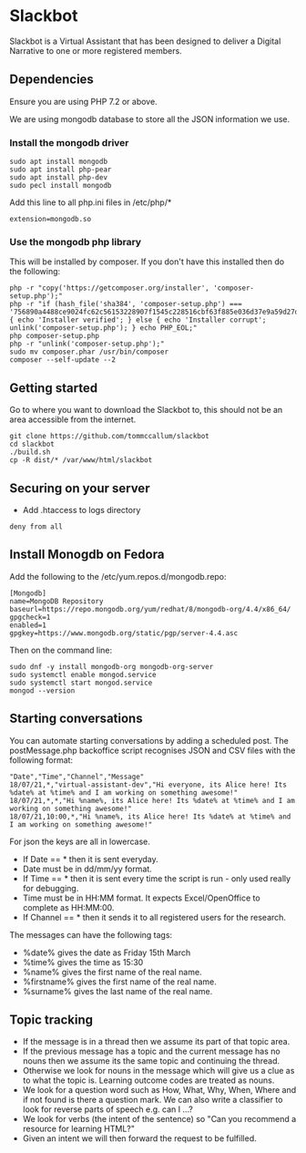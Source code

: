 # Slackbot

Slackbot is a Virtual Assistant that has been designed to deliver a Digital Narrative to one or more registered members.

## Dependencies

Ensure you are using PHP 7.2 or above.

We are using mongodb database to store all the JSON information we use.  

### Install the mongodb driver

```
sudo apt install mongodb
sudo apt install php-pear
sudo apt install php-dev
sudo pecl install mongodb
```

Add this line to all php.ini files in /etc/php/*

```
extension=mongodb.so
```

### Use the mongodb php library

This will be installed by composer.   If you don't have this installed then do the following:

```
php -r "copy('https://getcomposer.org/installer', 'composer-setup.php');"
php -r "if (hash_file('sha384', 'composer-setup.php') === '756890a4488ce9024fc62c56153228907f1545c228516cbf63f885e036d37e9a59d27d63f46af1d4d07ee0f76181c7d3') { echo 'Installer verified'; } else { echo 'Installer corrupt'; unlink('composer-setup.php'); } echo PHP_EOL;"
php composer-setup.php
php -r "unlink('composer-setup.php');"
sudo mv composer.phar /usr/bin/composer
composer --self-update --2
```


## Getting started

Go to where you want to download the Slackbot to, this should not be an area accessible from the internet.

```
git clone https://github.com/tommccallum/slackbot
cd slackbot
./build.sh
cp -R dist/* /var/www/html/slackbot
```

## Securing on your server

* Add .htaccess to logs directory

```
deny from all
```

## Install Monogdb on Fedora

Add the following to the /etc/yum.repos.d/mongodb.repo:

```
[Mongodb]
name=MongoDB Repository
baseurl=https://repo.mongodb.org/yum/redhat/8/mongodb-org/4.4/x86_64/
gpgcheck=1
enabled=1
gpgkey=https://www.mongodb.org/static/pgp/server-4.4.asc
```

Then on the command line:
```
sudo dnf -y install mongodb-org mongodb-org-server
sudo systemctl enable mongod.service 
sudo systemctl start mongod.service 
mongod --version
```

## Starting conversations

You can automate starting conversations by adding a scheduled post.  The postMessage.php backoffice script recognises JSON and CSV files with the following format:

```
"Date","Time","Channel","Message"
18/07/21,*,"virtual-assistant-dev","Hi everyone, its Alice here! Its %date% at %time% and I am working on something awesome!"
18/07/21,*,*,"Hi %name%, its Alice here! Its %date% at %time% and I am working on something awesome!"
18/07/21,10:00,*,"Hi %name%, its Alice here! Its %date% at %time% and I am working on something awesome!"
```

For json the keys are all in lowercase.

* If Date == * then it is sent everyday.
* Date must be in dd/mm/yy format.
* If Time == * then it is sent every time the script is run - only used really for debugging.
* Time must be in HH:MM format.  It expects Excel/OpenOffice to complete as HH:MM:00.
* If Channel == * then it sends it to all registered users for the research.

The messages can have the following tags:

* %date% gives the date as Friday 15th March
* %time% gives the time as 15:30
* %name% gives the first name of the real name.
* %firstname% gives the first name of the real name.
* %surname% gives the last name of the real name.

## Topic tracking

* If the message is in a thread then we assume its part of that topic area.
* If the previous message has a topic and the current message has no nouns then we assume its the same topic and continuing the thread.
* Otherwise we look for nouns in the message which will give us a clue as to what the topic is.  Learning outcome codes are treated as nouns.
* We look for a question word such as How, What, Why, When, Where and if not found is there a question mark.  We can also write a classifier to look for reverse parts of speech e.g. can I ...?
* We look for verbs (the intent of the sentence) so "Can you recommend a resource for learning HTML?"
* Given an intent we will then forward the request to be fulfilled.